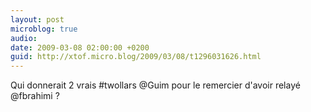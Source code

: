 ```yaml
---
layout: post
microblog: true
audio: 
date: 2009-03-08 02:00:00 +0200
guid: http://xtof.micro.blog/2009/03/08/t1296031626.html
---
```

Qui donnerait 2 vrais #twollars @Guim pour le remercier d'avoir relayé @fbrahimi ?
